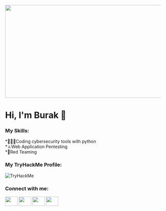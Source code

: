 <p align="center">
  <img width="800" height="300" src="https://media2.giphy.com/media/ANklhMEPlGYDRx0KD1/giphy.gif?cid=790b7611dc77520ab0eb323a16302b87b28d9af1eed4a5f7&rid=giphy.gif&ct=g">
</p>

<h1>Hi, I'm Burak 👋</h1>

<h3>My Skills:</h3>
  *👨🏻‍💻Coding cybersecurity tools with python<br>
  *⚔️Web Application Pentesting<br>
  *🔶Red Teaming<br>
  
<h3>My TryHackMe Profile:</h3>
<img src="https://tryhackme-badges.s3.amazonaws.com/connec.png" alt="TryHackMe">

<h3 align="left">Connect with me:</h3>
<p align="left">
<a href="https://twitter.com/BurakHaseki4" target="blank"><img align="center" src="https://cdn.jsdelivr.net/npm/simple-icons@3.0.1/icons/twitter.svg" alt="" height="30" width="40" /></a>
<a href="https://www.instagram.com/burakhaseki0/" target="blank"><img align="center" src="https://cdn.jsdelivr.net/npm/simple-icons@3.0.1/icons/instagram.svg" alt="" height="30" width="40" /></a>
<a href="https://www.linkedin.com/in/burak-haseki-84898b250/" target="blank"><img align="center" src="https://cdn.jsdelivr.net/npm/simple-icons@3.0.1/icons/linkedin.svg" alt="" height="30" width="40" /></a>
<a href="https://t.me/connec72" target="blank"><img align="center" src="https://pics.freeicons.io/uploads/icons/png/1766858341556105723-512.png" alt="" height="30" width="40" /></a>
